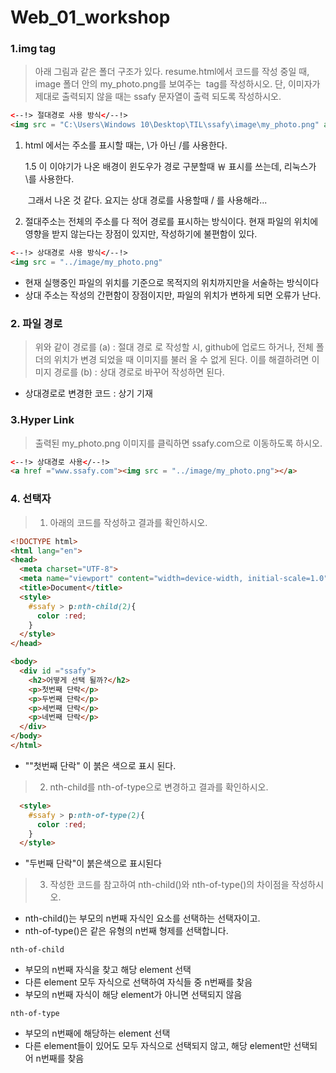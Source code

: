 # Web_01_workshop

### 1.img tag

> 아래 그림과 같은 폴더 구조가 있다. resume.html에서 코드를 작성 중일 때, image 폴더 안의 my_photo.png를 보여주는 <img> tag를 작성하시오. 단, 이미자가 제대로 출력되지 않을 때는 ssafy 문자열이 출력 되도록 작성하시오.



```html
<--!> 절대경로 사용 방식</--!>
<img src = "C:\Users\Windows 10\Desktop\TIL\ssafy\image\my_photo.png" alt ="ssafy">

```

1. html 에서는 주소를 표시할 때는, \가 아닌 /를 사용한다.

   1.5 이 이야기가 나온 배경이 윈도우가 경로 구분할때 ￦ 표시를 쓰는데, 리눅스가 \를 사용한다.

   ​		그래서 나온 것 같다. 요지는 상대 경로를 사용할때 / 를 사용해라...

2. 절대주소는 전체의 주소를 다 적어 경로를 표시하는 방식이다. 현재 파일의 위치에 영향을 받지 않는다는 장점이 있지만, 작성하기에 불편함이 있다.



```html
<--!> 상대경로 사용 방식</--!>
<img src = "../image/my_photo.png"
```

* 현재 실행중인 파일의 위치를 기준으로 목적지의 위치까지만을 서술하는 방식이다
* 상대 주소는 작성의 간편함이 장점이지만, 파일의 위치가 변하게 되면 오류가 난다.





### 2. 파일 경로

> 위와 같이 경로를 (a) : 절대 경로 로 작성할 시, github에 업로드 하거나, 전체 폴더의 위치가 변경 되었을 때 이미지를 불러 올 수 없게 된다. 이를 해결하려면 이미지 경로를 (b) : 상대 경로로 바꾸어 작성하면 된다.



* 상대경로로 변경한 코드 : 상기 기재



### 3.Hyper Link

> 출력된 my_photo.png 이미지를 클릭하면 ssafy.com으로 이동하도록 하시오.



```html
<--!> 상대경로 사용</--!>
<a href ="www.ssafy.com"><img src = "../image/my_photo.png"></a>
```





### 4. 선택자

> 1) 아래의 코드를 작성하고 결과를 확인하시오.

```html
<!DOCTYPE html>
<html lang="en">
<head>
  <meta charset="UTF-8">
  <meta name="viewport" content="width=device-width, initial-scale=1.0">
  <title>Document</title>
  <style>
    #ssafy > p:nth-child(2){
      color :red;
    }
  </style>
</head>

<body>
  <div id ="ssafy">
    <h2>어떻게 선택 될까?</h2>
    <p>첫번째 단락</p>
    <p>두번째 단락</p>
    <p>세번째 단락</p>
    <p>네번째 단락</p>
  </div>
</body>
</html>
```

* ""첫번째 단락" 이 붉은 색으로 표시 된다.



> 2) nth-child를 nth-of-type으로 변경하고 결과를 확인하시오.

```html
  <style>
    #ssafy > p:nth-of-type(2){
      color :red;
    }
  </style>
```



* "두번째 단락"이 붉은색으로 표시된다



> 3) 작성한 코드를 참고하여 nth-child()와 nth-of-type()의 차이점을 작성하시오.

* nth-child()는 부모의 n번째 자식인 요소를 선택하는 선택자이고.
* nth-of-type()은 같은 유형의 n번째 형제를 선택합니다.



```nth-of-child```

* 부모의 n번째 자식을 찾고 해당 element 선택
* 다른 element 모두 자식으로 선택하여 자식들 중 n번째를 찾음
* 부모의 n번째 자식이 해당 element가 아니면 선택되지 않음



```nth-of-type```

* 부모의 n번째에 해당하는 element 선택
* 다른 element들이 있어도 모두 자식으로 선택되지 않고, 해당 element만 선택되어 n번째를 찾음



